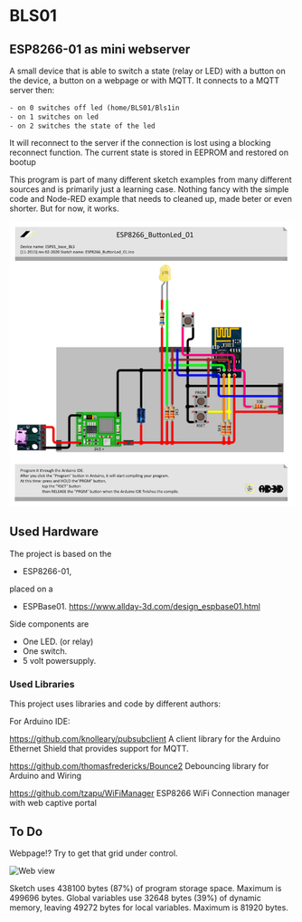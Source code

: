 # BLS01

## ESP8266-01 as mini webserver
A small device that is able to switch a state (relay or LED) with a button on the device, a button on a webpage or with MQTT.
It connects to a MQTT server then:

	- on 0 switches off led (home/BLS01/Bls1in
	- on 1 switches on led
	- on 2 switches the state of the led

It will reconnect to the server if the connection is lost using a blocking
reconnect function.
The current state is stored in EEPROM and restored on bootup
	
This program is part of many different sketch examples from many different sources and is primarily just a learning case.
Nothing fancy with the simple code and Node-RED example that needs to cleaned up, made beter or even shorter.
But for now, it works.

![Diagram](https://github.com/Allday3D/BLS01/blob/master/ESP01_base_bls01sm.jpg)

## Used Hardware
The project is based on the
- ESP8266-01,

placed on a
- ESPBase01. https://www.allday-3d.com/design_espbase01.html

Side components are
- One LED. (or relay)
- One switch.
- 5 volt powersupply.

### Used Libraries
This project uses libraries and code by different authors:

For Arduino IDE:

https://github.com/knolleary/pubsubclient A client library for the Arduino Ethernet Shield that provides support for MQTT.

https://github.com/thomasfredericks/Bounce2 Debouncing library for Arduino and Wiring

https://github.com/tzapu/WiFiManager ESP8266 WiFi Connection manager with web captive portal

## To Do

Webpage!? Try to get that grid under control.

![Web view](https://github.com/Allday3D/GH03/blob/master/web_page_bls01.jpg)

Sketch uses 438100 bytes (87%) of program storage space. Maximum is 499696 bytes.
Global variables use 32648 bytes (39%) of dynamic memory, leaving 49272 bytes for local variables. Maximum is 81920 bytes.
